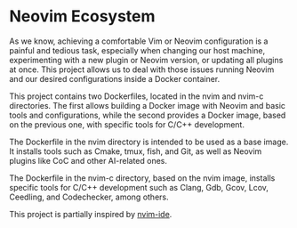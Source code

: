 # Neovim Ecosystem

As we know, achieving a comfortable Vim or Neovim configuration is a painful
and tedious task, especially when changing our host machine, experimenting
with a new plugin or Neovim version, or updating all plugins at once.
This project allows us to deal with those issues running Neovim and our
desired configurations inside a Docker container.

This project contains two Dockerfiles, located in the nvim and nvim-c
directories. The first allows building a Docker image with Neovim and basic
tools and configurations, while the second provides a Docker image, based on
the previous one, with specific tools for C/C++ development.

The Dockerfile in the nvim directory is intended to be used as a base image.
It installs tools such as Cmake, tmux, fish, and Git, as well as Neovim
plugins like CoC and other AI-related ones.

The Dockerfile in the nvim-c directory, based on the nvim image, installs
specific tools for C/C++ development such as Clang, Gdb, Gcov, Lcov, Ceedling,
and Codechecker, among others.

This project is partially inspired by [nvim-ide](https://github.com/MashMB/nvim-ide).
